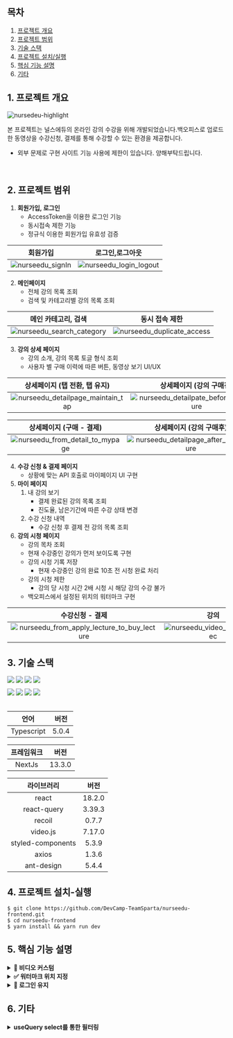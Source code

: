 ##  목차
1. [프로젝트 개요](#1-프로젝트-개요)
2. [프로젝트 범위](#2-프로젝트-범위) 
3. [기술 스택](#3-기술-스택)
4. [프로젝트 설치/실행](#4-프로젝트-설치-실행)
5. [핵심 기능 설명](#5-핵심-기능-설명)
6. [기타](#6-기타)

## 1. 프로젝트 개요
![nursedeu-highlight](https://github.com/DevCamp-TeamSparta/nurseedu-frontend/assets/59612529/1ddf3646-77fc-48f4-aa44-e1359ff8ad66)

본 프로젝트는 널스에듀의 온라인 강의 수강을 위해 개발되었습니다.백오피스로 업로드한 동영상을 수강신청, 결제를 통해 수강할 수 있는 환경을 제공합니다.
* 외부 문제로 구현 사이트 기능 사용에 제한이 있습니다. 양해부탁드립니다.

<br>

## 2. 프로젝트 범위
1. **회원가입, 로그인**
    - AccessToken을 이용한 로그인 기능
    - 동시접속 제한 기능
    - 정규식 이용한 회원가입 유효성 검증

|   회원가입    |   로그인,로그아웃     |  
| :-------------------------: |  :-------------------------: | 
|![nurseedu_signIn](https://github.com/DevCamp-TeamSparta/nurseedu-frontend/assets/59612529/8fc6d306-6317-4da3-9db4-4a859339cf06)|![nurseedu_login_logout](https://github.com/DevCamp-TeamSparta/nurseedu-frontend/assets/59612529/161069d1-becb-498a-a58b-2cd4075e2760) | 

2. **메인페이지**
    - 전체 강의 목록 조회
    - 검색 및 카테고리별 강의 목록 조회 

|  메인 카테고리, 검색    |  동시 접속 제한 |
| :-------------------------: |  :-------------------------: | 
|![nurseedu_search_category](https://github.com/DevCamp-TeamSparta/nurseedu-frontend/assets/59612529/5ded8efb-082e-434a-9c02-ede9a385f80e)| ![nurseedu_duplicate_access](https://github.com/DevCamp-TeamSparta/nurseedu-frontend/assets/59612529/f374d316-7d96-4473-9abe-64be47da0dc1) |

3. **강의 상세 페이지**
    - 강의 소개, 강의 목록 토글 형식 조회
    - 사용자 별 구매 이력에 따른 버튼, 동영상 보기 UI/UX



| 상세페이지 (탭 전환, 탭 유지) |  상세페이지 (강의 구매전) |
| :-------------------------: |  :-------------------------: |
|![nurseedu_detailpage_maintain_tap](https://github.com/DevCamp-TeamSparta/nurseedu-frontend/assets/59612529/62dba8ce-50fe-49bf-bf6d-7e683aa66b5a)| ![nurseedu_detailpate_before_buy_lecture](https://github.com/DevCamp-TeamSparta/nurseedu-frontend/assets/59612529/e3c4fed1-9def-4816-8a02-135a9fbcc10b) | 

| 상세페이지 (구매 - 결제) |  상세페이지 (강의 구매후) |
| :-------------------------: |  :-------------------------: |
|![nurseedu_from_detail_to_mypage](https://github.com/DevCamp-TeamSparta/nurseedu-frontend/assets/59612529/4ef7d760-6fc2-462f-bf0f-6ea4dde4da51)| ![nurseedu_detailpage_after_buy_lecture](https://github.com/DevCamp-TeamSparta/nurseedu-frontend/assets/59612529/f51156c0-7fa3-4b45-9fc6-db25377627e5) | 

4. **수강 신청 & 결제 페이지**
    - 상황에 맞는 API 호출로 마이페이지 UI 구현  
5. **마이 페이지**
    1. 내 강의 보기
        - 결제 완료된 강의 목록 조회
        - 진도율, 남은기간에 따른 수강 상태 변경
    2. 수강 신청 내역 
        - 수강 신청 후 결제 전 강의 목록 조회
6. **강의 시청 페이지**
    - 강의 목차 조회
    - 현재 수강중인 강의가 먼저 보이도록 구현
    - 강의 시청 기록 저장
        - 현재 수강중인 강의 완료 10초 전 시청 완료 처리 
    - 강의 시청 제한 
        - 강의 당 시청 시간 2배 시청 시 해당 강의 수강 불가 
    - 백오피스에서 설정된 위치의 워터마크 구현 

| 수강신청 - 결제 |  강의  |
| :-------------------------: |  :-------------------------: |
|![nurseedu_from_apply_lecture_to_buy_lecture](https://github.com/DevCamp-TeamSparta/nurseedu-frontend/assets/59612529/a472b28b-2be0-48fa-adf7-e50ff6014708)| ![nurseedu_video_check_10sec](https://github.com/DevCamp-TeamSparta/nurseedu-frontend/assets/59612529/cff71b0c-a34f-4534-8c44-a43ed2482d33) | 


## 3. 기술 스택  
<div>
   <img src="https://img.shields.io/badge/NextJs-000000?style=for-the-badge&logo=nextdotjs&logoColor=white">
<img src="https://img.shields.io/badge/reactquery-FF4154?style=for-the-badge&logo=reactquery&logoColor=white">
  <img src="https://img.shields.io/badge/Typescript-3178C6?style=for-the-badge&logo=Typescript&logoColor=white">
  <img src="https://img.shields.io/badge/videojs-000000?style=for-the-badge">        
</div>

<div style='margin-top:10px;'>
<img src="https://img.shields.io/badge/antdesign-0170FE?style=for-the-badge&logo=antdesign&logoColor=white">
        <img src="https://img.shields.io/badge/axios-5A29E4?style=for-the-badge&logo=axios&logoColor=white">
  <img src="https://img.shields.io/badge/recoil-3578e5?style=for-the-badge&logo=recoil&logoColor=white">
    <img src="https://img.shields.io/badge/styledcomponents-DB7093?style=for-the-badge&logo=styledcomponents&logoColor=white"> 
</div>
<br>

  
  |   언어   |  버전   |   
  |:-------:|:------:|
  |  Typescript |   5.0.4  |
  
  |   프레임워크   |  버전   |   
  |:-------:|:------:|
  |  NextJs |   13.3.0  |
  
  |   라이브러리   |  버전   |   
  |:-------:|:------:|
  |  react |   18.2.0  |
  |  react-query |   3.39.3  |
  |  recoil |   0.7.7  |
  |  video.js |   7.17.0  |
  |  styled-components |   5.3.9  |
  |  axios |   1.3.6  |
  |  ant-design |   5.4.4  |
 
## 4. 프로젝트 설치-실행

```
$ git clone https://github.com/DevCamp-TeamSparta/nurseedu-frontend.git
$ cd nurseedu-frontend
$ yarn install && yarn run dev
```

## 5. 핵심 기능 설명

<details>
<summary><strong>🎥 비디오 커스텀</strong></summary>
    
<div markdown="1">
    
    

</div>
</details>

<details>
<summary><strong>✅ 워터마크 위치 지정</strong></summary>
    
<div markdown="1">

- 백오피스에서 강의별로 설정한 좌측상단 ~ 우측하단 9군데 위치 중 한 곳에 워터마크 표기.
- video div를 `position: relative` 로 두고, video가 생성됐을 때 설정된 위치에 `position: absolute`로 워터마크 위치 지정 (default: 우측 상단)
    
```tsx
const WatermarkLocationName = {
  TOP_LEFT: "TOP_LEFT",
  TOP_CENTER: "TOP_CENTER",
  TOP_RIGHT: "TOP_RIGHT",
  MID_LEFT: "MID_LEFT",
  MID_CENTER: "MID_CENTER",
  MID_RIGHT: "MID_RIGHT",
  BOTTOM_LEFT: "BOTTOM_LEFT",
  BOTTOM_CENTER: "BOTTOM_CENTER",
  BOTTOM_RIGHT: "BOTTOM_RIGHT",
};    
```
### 백오피스 워터마크 위치 설정
![backoffice_watermark_setting_1](https://github.com/DevCamp-TeamSparta/nurseedu-frontend/assets/59612529/3d528cf0-1a2f-42f3-874c-da08dce53fd6)
![backoffice_watermark_setting_2](https://github.com/DevCamp-TeamSparta/nurseedu-frontend/assets/59612529/11ac854d-0d5d-4d8a-b1ac-c1e265469f87)

### 프론트 워터마크 위치 확인
![front_watermark_setting_1](https://github.com/DevCamp-TeamSparta/nurseedu-frontend/assets/59612529/54c1522b-66ab-4b71-ae4c-22ccdc03fe47)


</div>
</details>


<details>
<summary><strong>🙅 로그인 유지</strong></summary>
    
<div markdown="1">
    
- accessToken, useQuery, Recoil을 이용하여 로그인 상태 유지
- hook으로 작성하여, 로그인 상태가 필요한 부분에만 사용 가능
    

    
```tsx
import { useQuery } from "react-query";
import { useResetRecoilState, useSetRecoilState } from "recoil";
import { userInformation } from "../../shared/atoms";
import { getUserInformation } from "@/_helpers/axiosapi";
import { getCookie } from "@/_helpers/getcookie";

export const useUser = () => {
  const setUserInfor = useSetRecoilState(userInformation);
  const resetUerState = useResetRecoilState(userInformation);
  const accessToken = getCookie("accessToken");

  if (!accessToken) {
    resetUerState();
  }

  return useQuery(
    ["userInfo"],
    async () => {
      const response = await getUserInformation();
      setUserInfor(response);
    },
    {
      enabled: !!accessToken,
    }
  );
};
```
</div>
</details>

## 6. 기타
<details>
<summary><strong>useQuery select를 통한 필터링</strong></summary>
    
<div markdown="1">
- 메인 페이지의 전체 목록이 1개 이상의 카테고리를 가져 중복된 데이터를 불러오기에 처음 useQuery에서 select를 통해 필터링.

```tsx
const useGetFilteredCourses = () => {
  const { data, isLoading } = useQuery(
    ["getFilteredCoursesDatas"],
    getCourses,
    {
      select: (items) => {
        const uniqueCourses = new Set();
        const deduplicatedItems = items.reduce((result: any, item: any) => {
          const { id, name, courseCategories } = item;
          const uniqueCategories: any = [];

          courseCategories.forEach((category: any) => {
            const { id: categoryId, course } = category;
            if (!uniqueCourses.has(course.id)) {
              uniqueCourses.add(course.id);
              uniqueCategories.push({ id: categoryId, course });
            }
          });

          result.push({ id, name, courseCategories: uniqueCategories });
          return result;
        }, []);

        return deduplicatedItems;
      },
    }
  );
  return { data, isLoading };
};
```

### 중복제거된 목록
- 카테고리에는 한 강의가 2개 이상의 카테고리를 가질 수 있기에 2, 1, 2, 1 로 표기됨
![nurseedu_main](https://github.com/DevCamp-TeamSparta/nurseedu-frontend/assets/59612529/4ba87842-e9ba-450f-bfa3-ad75588c6487)

</div>
</details>
